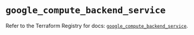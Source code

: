 # `google_compute_backend_service`

Refer to the Terraform Registry for docs: [`google_compute_backend_service`](https://registry.terraform.io/providers/hashicorp/google/6.7.0/docs/resources/compute_backend_service).
